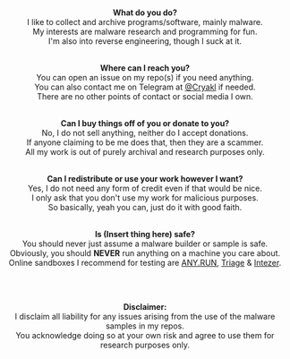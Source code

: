 <p align="center">
<br>
<b>What do you do?</b><br>  
I like to collect and archive programs/software, mainly malware.<br>
My interests are malware research and programming for fun.<br>
I'm also into reverse engineering, though I suck at it.<br>
  
<p align="center">
<br>
<b>Where can I reach you?</b><br>
You can open an issue on my repo(s) if you need anything.<br>
You can also contact me on Telegram at <a href="https://t.me/Cryakl">@Cryakl</a> if needed.<br>
There are no other points of contact or social media I own.<br>
</p>

<p align="center">
<br>
<b>Can I buy things off of you or donate to you?</b><br>
No, I do not sell anything, neither do I accept donations.<br>
If anyone claiming to be me does that, then they are a scammer.<br>
All my work is out of purely archival and research purposes only.<br>
</p>

<p align="center">
<br>
<b>Can I redistribute or use your work however I want?</b><br>
Yes, I do not need any form of credit even if that would be nice.<br>
I only ask that you don't use my work for malicious purposes.<br>
So basically, yeah you can, just do it with good faith.<br>
</p>

<p align="center">
<br>
<b>Is (Insert thing here) safe?</b><br>
You should never just assume a malware builder or sample is safe.<br>
Obviously, you should <b>NEVER</b> run anything on a machine you care about.<br>
Online sandboxes I recommend for testing are <a href="https://app.any.run">ANY.RUN</a>, <a href="https://tria.ge">Triage</a> & <a href="https://analyze.intezer.com">Intezer</a>.<br>
</p>
  
<p align="center">
<br>
<img src="https://komarev.com/ghpvc/?username=Yuankong666&style=for-the-badge&color=000008" alt=""/>
</p>
<p align="center">

<p align="center">
<br>
<b>Disclaimer:</b><br>
I disclaim all liability for any issues arising from the use of the malware samples in my repos.<br>
You acknowledge doing so at your own risk and agree to use them for research purposes only.</sup>
</p>
<p align="center">
